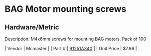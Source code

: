 # BAG Motor mounting screws
## Hardware/Metric
Description: 	M4x6mm screws for mounting BAG motors. Pack of 100 

| Vendor | Mcmaster | 
| Part # | [91251A340](http://www.mcmaster.com/) | 
| Unit Price | $7.86 | 
